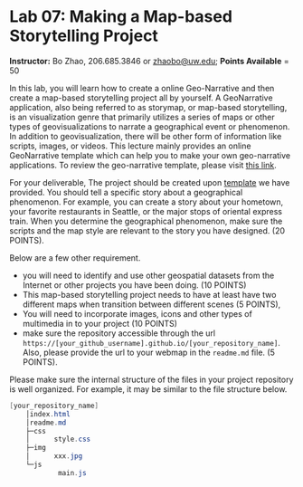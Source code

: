 # Lab 07: Making a Map-based Storytelling Project

**Instructor:** Bo Zhao, 206.685.3846 or zhaobo@uw.edu; **Points Available** = 50

In this lab, you will learn how to create a online Geo-Narrative and then create a map-based storytelling project all by yourself. A GeoNarrative application, also being referred to as storymap, or map-based storytelling, is an visualization genre that primarily utilizes a series of maps or other types of geovisualizations to narrate a geographical event or phenomenon. In addition to geovisualization, there will be other form of information like scripts, images, or videos. This lecture mainly provides an online GeoNarrative template which can help you to make your own geo-narrative applications. To review the geo-narrative template, please visit [this link](https://jakobzhao.github.io/geog458/weeks/week07).


For your deliverable, The project should be created upon [template](../../weeks/week07/readme.md) we have provided. You should tell a specific story about a geographical phenomenon. For example, you can create a story about your hometown, your favorite restaurants in Seattle, or the major stops of oriental express train. When you determine the geographical phenomenon, make sure the scripts and the map style are relevant to the story you have designed. (20 POINTS).

Below are a few other requirement.
   
   - you will need to identify and use other geospatial datasets from the Internet or other projects you have been doing. (10 POINTS)
   - This map-based storytelling project needs to have at least have two different maps when transition between different scenes (5 POINTS),
   - You will need to incorporate images, icons and other types of multimedia in to your project (10 POINTS)
   - make sure the repository accessible through the url `https://[your_github_username].github.io/[your_repository_name]`. Also, please provide the url to your webmap in the `readme.md` file. (5 POINTS).

Please make sure the internal structure of the files in your project repository is well organized. For example, it may be similar to the file structure below.

```powershell
[your_repository_name]
    │index.html
    │readme.md
    ├─css
    │      style.css
    ├─img
    │      xxx.jpg
    └─js
            main.js
```
